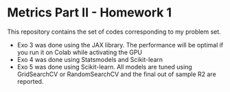 # Metrics Part II - Homework 1

This repository contains the set of codes corresponding to my problem set. 
- Exo 3 was done using the JAX library. The performance will be optimal if you run it on Colab while activating the GPU
- Exo 4 was done using Statsmodels and Scikit-learn
- Exo 5 was done using Scikit-learn. All models are tuned using GridSearchCV or RandomSearchCV and the final out of sample R2 are reported.
